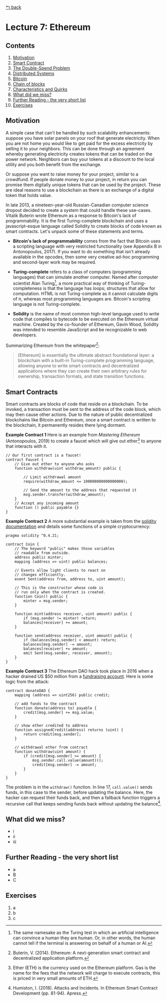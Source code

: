 [↰ back](../../..)

# Lecture 7: Ethereum
## Contents
1. [Motivation](#motivation)
2. [Smart Contract](#smart-contracts)
3. [The Double-Spend Problem](#the-double-spend-problem)
4. [Distributed Systems](#distributed-systems)
5. [Bitcoin](#bitcoin)
6. [Chain of blocks](#chain-of-blocks)
7. [Characteristics and Quirks](#characteristics-and-quirks)
8. [What did we miss?](#what-did-we-miss)
9. [Further Reading - the very short list](#further-reading---the-very-short-list)
10. [Exercises](#exercises)

## Motivation
A simple case that can't be handled by such scalability enhancements: suppose you have solar panels on your roof that generate electricity. When you are not home you would like to get paid for the excess electricity by selling it to your neighbors. This can be done through an agreement whereby generating electricity creates tokens that can be traded on the power network. Neighbors can buy your tokens at a discount to the local utility and you both benefit from the exchange.

Or suppose you want to raise money for your project, similar to a crowdfund. If people donate money to your project, in return you can promise them digitally unique tokens that can be used by the project. These are ideal reasons to use a blockchain as there is an exchange of a digital token that holds value.

In late 2013, a nineteen-year-old Russian-Canadian computer science dropout decided to create a system that could handle these use-cases. Vitalik Buterin wrote Ethereum as a response to Bitcoin's lack of programmability. It is the first Turing-complete blockchain and uses a javascript-esque language called Solidity to create blocks of code known as smart contracts. Let's unpack some of these statements and terms.

- **Bitcoin's lack of programmability** comes from the fact that Bitcoin uses a scripting language with very restricted functionality (see Appendix B in Antonopoulos, 2017). If you want to do something that isn't already available in the opcodes, then some very creative ad-hoc programming and second-layer work may be required.

- **Turing-complete** refers to a class of computers (programming languages) that can simulate another computer. Named after computer scientist Alan Turing[^1], a more practical way of thinking of Turing-completeness is that the language has loops; structures that allow for computation. HTML is not Turing-complete as it cannot calculate digits of π, whereas most programming languages are. Bitcoin's scripting language is not Turing-complete.

[^1]: The same namesake as the Turing test in which an artificial intelligence can convince a human they are human. Or, in other words, the human cannot tell if the terminal is answering on behalf of a human or AI.

- **Solidity** is the name of most common high-level language used to write code that compiles to bytecode to be executed on the Ethereum virtual machine. Created by the co-founder of Ethereum, Gavin Wood, Solidity was intended to resemble JavaScript and be recognizable to web developers.

Summarizing Ethereum from the whitepaper[^Buterin2014]:
> [Ethereum] is essentially the ultimate abstract foundational layer: a blockchain with a built-in Turing-complete programming language, allowing anyone to write smart contracts and decentralized applications where they can create their own arbitrary rules for ownership, transaction formats, and state transition functions.

[^Buterin2014]: Buterin, V. (2014). Ethereum: A next-generation smart contract and decentralized application platform.

## Smart Contracts
Smart contracts are blocks of code that reside on a blockchain. To be invoked, a transaction must be sent to the address of the code block, which may then cause other actions. Due to the nature of public decentralized blockchains like Bitcoin and Ethereum, once a smart contract is written to the blockchain, it permanently resides there lying dormant.

**Example Contract 1**
Here is an example from *Mastering Ethereum* (Antonopoulos, 2019) to create a faucet which will give out ether[^2] to anyone that interacts with it.

```solidity
// Our first contract is a faucet!
contract Faucet {
    // Give out ether to anyone who asks
    function withdraw(uint withdraw_amount) public {
        
        // Limit withdrawal amount
        require(withdraw_amount <= 100000000000000000);
        
        // Send the amount to the address that requested it
        msg.sender.transfer(withdraw_amount);
    }
    // Accept any incoming amount
    function () public payable {}
}
```

[^2]: Ether (ETH) is the currency used on the Ethereum platform. Gas is the name for the fees that the network will charge to execute contracts, this is priced in very small amounts of ETH.

**Example Contract 2**
A more substantial example is taken from the [solidity documentation](https://solidity.readthedocs.io/en/v0.4.24/introduction-to-smart-contracts.html) and details some functions of a simple cryptocurrency:

```solidity
pragma solidity ^0.4.21;

contract Coin {
    // The keyword "public" makes those variables
    // readable from outside.
    address public minter;
    mapping (address => uint) public balances;

    // Events allow light clients to react on
    // changes efficiently.
    event Sent(address from, address to, uint amount);

    // This is the constructor whose code is
    // run only when the contract is created.
    function Coin() public {
        minter = msg.sender;
    }

    function mint(address receiver, uint amount) public {
        if (msg.sender != minter) return;
        balances[receiver] += amount;
    }

    function send(address receiver, uint amount) public {
        if (balances[msg.sender] < amount) return;
        balances[msg.sender] -= amount;
        balances[receiver] += amount;
        emit Sent(msg.sender, receiver, amount);
    }
}
```

**Example Contract 3**
The Ethereum DAO hack took place in 2016 when a hacker drained US $50 million from a [fundraising account](https://daohub.org/). Here is some logic from the attack:

```solidity
contract donateDAO {
    mapping (address => uint256) public credit;

    // add funds to the contract
    function donate(address to) payable {
        credit[msg.sender] += msg.value;
    }

    // show ether credited to address
    function assignedCredit(address) returns (uint) {
        return credit[msg.sender];
    }

    // withdrawal ether from contract
    function withdraw(uint amount) {
        if (credit[msg.sender] >= amount) {
            msg.sender.call.value(amount)();
            credit[msg.sender] -= amount;
        }
    }
}
```

The problem is in the `withdraw()` function. In line 17, `call.value()` sends funds, in this case to the sender, before updating the balance. Here, the hacker can request their funds back, and then a fallback function triggers a recursive call that keeps sending funds back without updating the balance[^Humiston2018].

[^Humiston2018]: Humiston, I. (2018). Attacks and Incidents. In Ethereum Smart Contract Development (pp. 81-94). Apress.

## What did we miss?
* i
* ii
* iii 

## Further Reading - the very short list
* a
* B
* C

## Exercises
1. a
2. b
3. c
